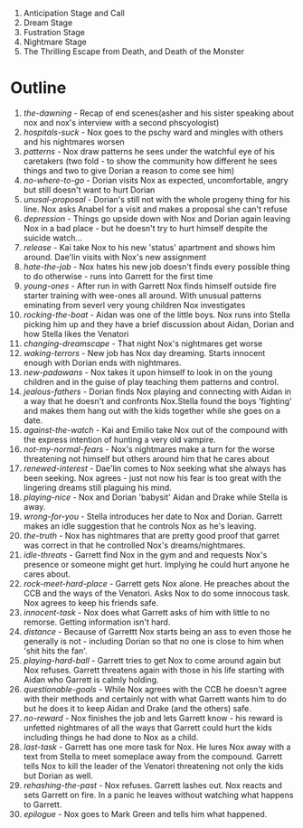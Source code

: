 1.  Anticipation Stage and Call
2.  Dream Stage
3.  Fustration Stage
4.  Nightmare Stage
5.  The Thrilling Escape from Death, and Death of the Monster

# Outline

1.  _the-dawning_ - Recap of end scenes(asher and his sister speaking about nox and nox's interview with a second phscyologist)
2.  _hospitals-suck_ - Nox goes to the pschy ward and mingles with others and his nightmares worsen
3.  _patterns_ - Nox draw patterns he sees under the watchful eye of his caretakers (two fold - to show the community how different he sees things and two to give Dorian a reason to come see him)
4.  _no-where-to-go_ - Dorian visits Nox as expected, uncomfortable, angry but still doesn't want to hurt Dorian
5.  _unusal-proposal_ - Dorian's still not with the whole progeny thing for his line.  Nox asks Anabel for a visit and makes a proposal she can't refuse
6.  _depression_ - Things go upside down with Nox and Dorian again leaving Nox in a bad place - but he doesn't try to hurt himself despite the suicide watch...
7.  _release_ - Kai take Nox to his new 'status' apartment and shows him around.  Dae'lin visits with Nox's new assignment
8.  _hate-the-job_ - Nox hates his new job doesn't finds every possible thing to do otherwise - runs into Garrett for the first time
9.  _young-ones_ - After run in with Garrett Nox finds himself outside fire starter training with wee-ones all around.  With unusual patterns eminating from severl very young children Nox investigates
10.  _rocking-the-boat_ - Aidan was one of the little boys.  Nox runs into Stella picking him up and they have a brief discussion about Aidan, Dorian and how Stella likes the Venatori
11.  _changing-dreamscape_ - That night Nox's nightmares get worse
12.  _waking-terrors_ - New job has Nox day dreaming.  Starts innocent enough with Dorian ends with nightmares.
13.  _new-padawans_ - Nox takes it upon himself to look in on the young children and in the guise of play teaching them patterns and control.
14.  _jealous-fathers_ - Dorian finds Nox playing and connecting with Aidan in a way that he doesn't and confronts Nox.Stella found the boys 'fighting' and makes them hang out with the kids together while she goes on a date.
15.  _against-the-watch_ - Kai and Emilio take Nox out of the compound with the express intention of hunting a very old vampire.
16.  _not-my-normal-fears_ - Nox's nightmares make a turn for the worse threatening not himself but others around him that he cares about
17.  _renewed-interest_ - Dae'lin comes to Nox seeking what she always has been seeking.  Nox agrees - just not now his fear is too great with the lingering dreams still plaguing his mind.
18.  _playing-nice_ - Nox and Dorian 'babysit' Aidan and Drake while Stella is away.
19.  _wrong-for-you_ - Stella introduces her date to Nox and Dorian.  Garrett makes an idle suggestion that he controls Nox as he's leaving.
20.  _the-truth_ - Nox has nightmares that are pretty good proof that garret was correct in that he controlled Nox's dreams/nightmares.
21.  _idle-threats_ - Garrett find Nox in the gym and and requests Nox's presence or someone might get hurt.  Implying he could hurt anyone he cares about.  
22.  _rock-meet-hard-place_ - Garrett gets Nox alone.  He preaches about the CCB and the ways of the Venatori.  Asks Nox to do some innocous task.  Nox agrees to keep his friends safe.
23.  _innocent-task_ - Nox does what Garrett asks of him with little to no remorse.  Getting information isn't hard.
24.  _distance_ - Because of Garrettt Nox starts being an ass to even those he generally is not - including Dorian so that no one is close to him when 'shit hits the fan'.
25.  _playing-hard-ball_ - Garrett tries to get Nox to come around again but Nox refuses.  Garrett threatens again with those in his life starting with Aidan who Garrett is calmly holding.
26.  _questionable-goals_ - While Nox agrees with the CCB he doesn't agree with their methods and certainly not with what Garrett wants him to do but he does it to keep Aidan and Drake (and the others) safe.
27.  _no-reward_ - Nox finishes the job and lets Garrett know - his reward is unfetted nightmares of all the ways that Garrett could hurt the kids including things he had done to Nox as a child.
28.  _last-task_ - Garrett has one more task for Nox.  He lures Nox away with a text from Stella to meet someplace away from the compound.  Garrett tells Nox to kill the leader of the Venatori threatening not only the kids but Dorian as well.
29.  _rehashing-the-past_ - Nox refuses.  Garrett lashes out.  Nox reacts and sets Garrett on fire.  In a panic he leaves without watching what happens to Garrett.
30.  _epilogue_ - Nox goes to Mark Green and tells him what happened.